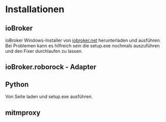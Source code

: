 # Installationen
## ioBroker
ioBroker Windows-Installer von [iobroker.net](https://www.iobroker.net/#de/download) herunterladen und ausführen.
Bei Problemen kann es hilfreich sein die setup.exe nochmals auszuführen und den Fixer durchlaufen zu lassen.

## ioBroker.roborock - Adapter


## Python
Von Seite laden und setup.exe ausführen.

## mitmproxy
